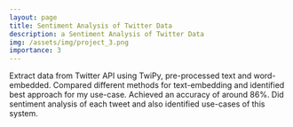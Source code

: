 ```yaml
---
layout: page
title: Sentiment Analysis of Twitter Data
description: a Sentiment Analysis of Twitter Data
img: /assets/img/project_3.png
importance: 3
---
```


Extract data from Twitter API using TwiPy, pre-processed text and word-embedded. Compared different methods for text-embedding and identified best approach for my use-case. Achieved an accuracy of around 86%. Did sentiment analysis of each tweet and also identified use-cases of this system.

<br/>
<br/>
<div class="row">
    <div class="col-sm mt-3 mt-md-0">
        <img class="img-fluid rounded z-depth-1" src="{{ '/assets/img/project_3.png' | relative_url }}" alt="" title="fake news classifer"/>
    </div>
</div>
